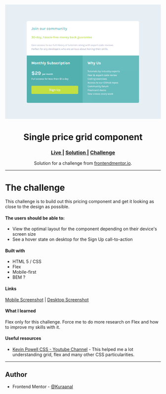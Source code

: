 <div align="center">
<img src="./Screenshots/Desktop.png">
</div>
<h1 align="center">Single price grid component</h1>

<div align="center">
<h3>
    <a href="https://kuraanal.github.io/my.frontend.mentor.solutions/Single%20price%20grid%20component/" color="white">
      Live
    </a>
    <span> | </span>
    <a href="https://www.frontendmentor.io/solutions/single-price-grid-component-5ce41129d0ff452fec5abbbc">
      Solution
    </a>
   <span> | </span>
    <a href="https://www.frontendmentor.io/challenges/single-price-grid-component-5ce41129d0ff452fec5abbbc">
      Challenge
    </a>
  </h3>
</div>
<div align="center">
   Solution for a challenge from  <a href="https://www.frontendmentor.io/" target="_blank">frontendmentor.io</a>.
</div>

***
# The challenge

This challenge is to build out this pricing component and get it looking as close to the design as possible.


#### The users should be able to:

  - View the optimal layout for the component depending on their device's screen size
  - See a hover state on desktop for the Sign Up call-to-action

#### Built with

- HTML 5 / CSS
- Flex
- Mobile-first
- BEM ?

#### Links

[Mobile Screenshot](./Screenshots/Mobile.png) | [Desktop Screenshot](./Screenshots/Desktop.png)


#### What I learned

Flex only for this challenge. Force me to do more research on Flex and how to improve my skills with it.

#### Useful resources

- [Kevin Powell CSS - Youtube Channel](https://www.youtube.com/kepowob) - This helped me a lot understanding grid, flex and many other CSS particularities.

***

## Author

- Frontend Mentor - [@Kuraanal](https://www.frontendmentor.io/profile/Kuraanal)


